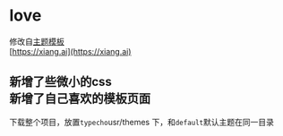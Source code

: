 # love
修改自[主题模板](https://typecho.me/1256.html)  
[https://xiang.ai](https://xiang.ai)

新增了些微小的css  
新增了自己喜欢的模板页面 
---
下载整个项目，放置`typecho`usr/themes 下，和`default`默认主题在同一目录
